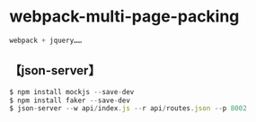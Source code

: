 # webpack-multi-page-packing

```javascript
webpack + jquery……
```

## 【json-server】
```javascript
$ npm install mockjs --save-dev
$ npm install faker --save-dev
$ json-server --w api/index.js --r api/routes.json --p 8002
```
